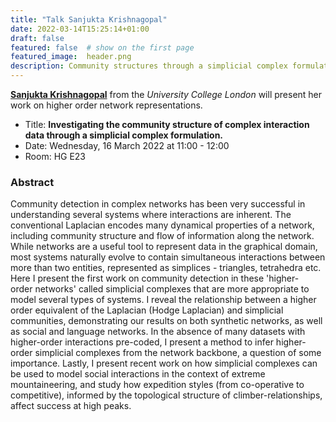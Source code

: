 ```yaml
---
title: "Talk Sanjukta Krishnagopal"
date: 2022-03-14T15:25:14+01:00
draft: false
featured: false  # show on the first page
featured_image:  header.png
description: Community structures through a simplicial complex formulation.
---
```


**[Sanjukta Krishnagopal](https://chimeraki.weebly.com/scientificresearch.html)** from the *University College London* will present her work on higher order network representations.

- Title: **Investigating the community structure of complex interaction data through a simplicial complex formulation.**
- Date: Wednesday, 16 March 2022 at 11:00 - 12:00
- Room: HG E23

### Abstract

Community detection in complex networks has been very successful in understanding several systems where interactions are inherent. The conventional Laplacian encodes many dynamical properties of a network, including community structure and flow of information along the network.
While networks are a useful tool to represent data in the graphical domain, most systems naturally evolve to contain simultaneous interactions between more than two entities, represented as simplices - triangles, tetrahedra etc. Here I present the first work on community detection in these 'higher-order networks' called simplicial complexes that are more appropriate to model several types of systems. I reveal the relationship between a higher order equivalent of the Laplacian (Hodge Laplacian) and simplicial communities, demonstrating our results on both synthetic networks, as well as social and language networks. In the absence of many datasets with higher-order interactions pre-coded, I present a method to infer higher-order simplicial complexes from the network backbone, a question of some importance.
Lastly, I present recent work on how simplicial complexes can be used to model social interactions in the context of extreme mountaineering, and study how expedition styles (from co-operative to competitive), informed by the topological structure of climber-relationships, affect success at high peaks.
